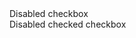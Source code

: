 ﻿<div Class="@BS.Form_Check">
    <BSInputCheckbox CheckedValue="@("nc")" Value="@("")" IsDisabled="true"/>
    <BSLabel IsCheckLabel="true">Disabled checkbox</BSLabel>
</div>
<div Class="@BS.Form_Check">
    <BSInputCheckbox CheckedValue="@("")" Value="@("")" IsDisabled="true"/>
    <BSLabel IsCheckLabel="true">Disabled checked checkbox</BSLabel>
</div>